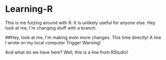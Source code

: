 
# Learning-R
This is me futzing around with R. It is unlikely useful for anyone else.
Hey look at me, I'm changing stuff with a branch.

##Hey, look at me, I'm making even more changes. This time directly!
A line I wrote on my local computer
Trigger Warning!

And what do we have here? Well, this is a line from RStudio!